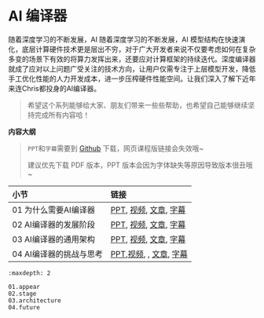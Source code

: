 <!--Copyright © ZOMI 适用于[License](https://github.com/chenzomi12/DeepLearningSystem)版权许可-->

# AI 编译器

随着深度学习的不断发展，AI 随着深度学习的不断发展，AI 模型结构在快速演化，底层计算硬件技术更是层出不穷，对于广大开发者来说不仅要考虑如何在复杂多变的场景下有效的将算力发挥出来，还要应对计算框架的持续迭代。深度编译器就成了应对以上问题广受关注的技术方向，让用户仅需专注于上层模型开发，降低手工优化性能的人力开发成本，进一步压榨硬件性能空间。让我们深入了解下近年来连Chris都投身的AI编译器。

> 希望这个系列能够给大家、朋友们带来一些些帮助，也希望自己能够继续坚持完成所有内容哈！

**内容大纲**

> `PPT`和`字幕`需要到 [Github](https://github.com/chenzomi12/DeepLearningSystem) 下载，网页课程版链接会失效哦~
>
> 建议优先下载 PDF 版本，PPT 版本会因为字体缺失等原因导致版本很丑哦~

| 小节 | 链接|
|:--|:--|
| 01 为什么需要AI编译器| [PPT](./01.appear.pdf), [视频](https://www.bilibili.com/video/BV1pM41167KP), [文章](./01.appear.md), [字幕](./srt/01.srt) |
| 02 AI编译器的发展阶段| [PPT](./02.stage.pdf), [视频](https://www.bilibili.com/video/BV1QK411R7iy/), [文章](./02.stage.md), [字幕](./srt/02.srt) |
| 03 AI编译器的通用架构| [PPT](./03.architecture.pdf), [视频](https://www.bilibili.com/video/BV1qD4y1Y73e/), [文章](./03.architecture.md), [字幕](./srt/03.srt) |
| 04 AI编译器的挑战与思考 | [PPT](./04.future.pdf),[视频](https://www.bilibili.com/video/BV1Hv4y1R7uc/), , [文章](./04.future.md), [字幕](./srt/04.srt) |

```toc
:maxdepth: 2

01.appear
02.stage
03.architecture
04.future
```
